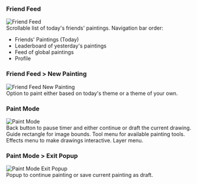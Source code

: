 ### Friend Feed
![Friend Feed](Friend%20Feed.png)  
Scrollable list of today's friends' paintings. Navigation bar order:
- Friends' Paintings (Today)
- Leaderboard of yesterday's paintings
- Feed of global paintings
- Profile
  
### Friend Feed > New Painting
![Friend Feed New Painting](Friend%20Feed%20New%20Painting.png)  
Option to paint either based on today's theme or a theme of your own.  
  
### Paint Mode
![Paint Mode](Timed.png)  
Back button to pause timer and either continue or draft the current drawing. Guide rectangle for image bounds. Tool menu for available painting tools. Effects menu to make drawings interactive. Layer menu.     
  
### Paint Mode > Exit Popup
![Paint Mode Exit Popup](Painting%20Back%20Popup.png)  
Popup to continue painting or save current painting as draft.  
